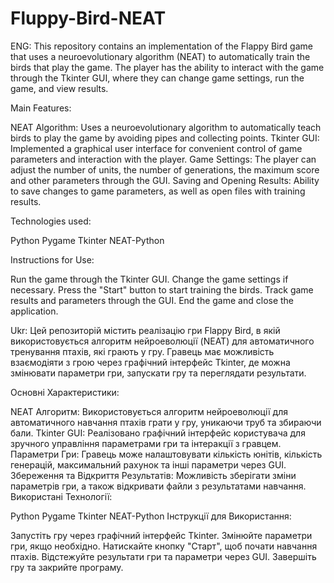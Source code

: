 # Fluppy-Bird-NEAT
ENG: This repository contains an implementation of the Flappy Bird game that uses a neuroevolutionary algorithm (NEAT) to automatically train the birds that play the game. The player has the ability to interact with the game through the Tkinter GUI, where they can change game settings, run the game, and view results.

Main Features:

NEAT Algorithm: Uses a neuroevolutionary algorithm to automatically teach birds to play the game by avoiding pipes and collecting points.
Tkinter GUI: Implemented a graphical user interface for convenient control of game parameters and interaction with the player.
Game Settings: The player can adjust the number of units, the number of generations, the maximum score and other parameters through the GUI.
Saving and Opening Results: Ability to save changes to game parameters, as well as open files with training results.

Technologies used:

Python
Pygame
Tkinter
NEAT-Python

Instructions for Use:

Run the game through the Tkinter GUI.
Change the game settings if necessary.
Press the "Start" button to start training the birds.
Track game results and parameters through the GUI.
End the game and close the application.

Ukr: Цей репозиторій містить реалізацію гри Flappy Bird, в якій використовується алгоритм нейроеволюції (NEAT) для автоматичного тренування птахів, які грають у гру. Гравець має можливість взаємодіяти з грою через графічний інтерфейс Tkinter, де можна змінювати параметри гри, запускати гру та переглядати результати.

Основні Характеристики:

NEAT Алгоритм: Використовується алгоритм нейроеволюції для автоматичного навчання птахів грати у гру, уникаючи труб та збираючи бали.
Tkinter GUI: Реалізовано графічний інтерфейс користувача для зручного управління параметрами гри та інтеракції з гравцем.
Параметри Гри: Гравець може налаштовувати кількість юнітів, кількість генерацій, максимальний рахунок та інші параметри через GUI.
Збереження та Відкриття Результатів: Можливість зберігати зміни параметрів гри, а також відкривати файли з результатами навчання.
Використані Технології:

Python
Pygame
Tkinter
NEAT-Python
Інструкції для Використання:

Запустіть гру через графічний інтерфейс Tkinter.
Змінюйте параметри гри, якщо необхідно.
Натискайте кнопку "Старт", щоб почати навчання птахів.
Відстежуйте результати гри та параметри через GUI.
Завершіть гру та закрийте програму.















































